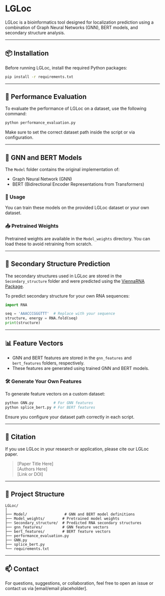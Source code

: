# LGLoc

LGLoc is a bioinformatics tool designed for localization prediction using a combination of Graph Neural Networks (GNN), BERT models, and secondary structure analysis.

---

## 📦 Installation

Before running LGLoc, install the required Python packages:

```bash
pip install -r requirements.txt
```

---

## 🚀 Performance Evaluation

To evaluate the performance of LGLoc on a dataset, use the following command:

```bash
python performance_evaluation.py
```

Make sure to set the correct dataset path inside the script or via configuration.

---

## 🧠 GNN and BERT Models

The `Model` folder contains the original implementation of:

- Graph Neural Network (GNN)
- BERT (Bidirectional Encoder Representations from Transformers)

### 🔧 Usage

You can train these models on the provided LGLoc dataset or your own dataset.

### 📥 Pretrained Weights

Pretrained weights are available in the `Model_weights` directory. You can load these to avoid retraining from scratch.

---

## 🔬 Secondary Structure Prediction

The secondary structures used in LGLoc are stored in the `Secondary_structure` folder and were predicted using the [ViennaRNA Package](https://www.tbi.univie.ac.at/RNA/).

To predict secondary structure for your own RNA sequences:

```python
import RNA

seq = 'AAACCCGGGTTT'  # Replace with your sequence
structure, energy = RNA.fold(seq)
print(structure)
```

---

## 📊 Feature Vectors

- GNN and BERT features are stored in the `gnn_features` and `bert_features` folders, respectively.
- These features are generated using trained GNN and BERT models.

### 🛠 Generate Your Own Features

To generate feature vectors on a custom dataset:

```bash
python GNN.py         # For GNN features
python splice_bert.py # For BERT features
```

Ensure you configure your dataset path correctly in each script.

---

## 📄 Citation

If you use LGLoc in your research or application, please cite our LGLoc paper.

> [Paper Title Here]  
> [Authors Here]  
> [Link or DOI]

---

## 📁 Project Structure

```
LGLoc/
│
├── Model/                 # GNN and BERT model definitions
├── Model_weights/        # Pretrained model weights
├── Secondary_structure/  # Predicted RNA secondary structures
├── gnn_features/         # GNN feature vectors
├── bert_features/        # BERT feature vectors
├── performance_evaluation.py
├── GNN.py
├── splice_bert.py
└── requirements.txt
```

---

## 📫 Contact

For questions, suggestions, or collaboration, feel free to open an issue or contact us via [email/email placeholder].
